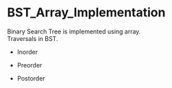 # BST_Array_Implementation
Binary Search Tree is implemented using array.                          
Traversals in BST.
- Inorder

- Preorder

- Postorder
